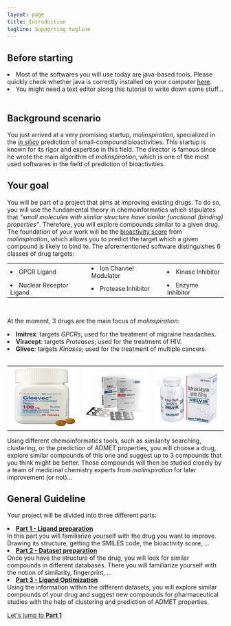 ```yaml
---
layout: page
title: Introduction
tagline: Supporting tagline
---
```


## Before starting
<li>Most of the softwares you will use today are java-based tools. Please quickly check whether java is correctly installed on your computer <a href="http://www.java.com/en/download/testjava.jsp" target="_blank">here</a>.</li>
<li>You might need a text editor along this tutorial to write down some stuff...</li>
<br/>

## Background scenario
You just arrived at a very promising startup, <i>molinspiration</i>, specialized in the <a href="http://en.wikipedia.org/wiki/In_silico" target="_blank"><i>in silico</i></a> prediction of small-compound bioactivities. This startup is known for its rigor and expertise in this field. The director is famous since he wrote the main algorithm of <i>molinspiration</i>, which is one of the most used softwares in the field of prediction of bioactivities.

## Your goal
You will be part of a project that aims at improving existing drugs. To do so, you will use the fundamental theory in chemoinformatics which stipulates that <i>"small molecules with similar structure have similar functional (binding) properties"</i>. Therefore, you will explore compounds similar to a given drug. The foundation of your work will be the <a href="http://www.molinspiration.com/docu/miscreen/druglikeness.html" target="_blank">bioactivity score</a> from <i>molinspiration</i>, which allows you to predict the target which a given compound is likely to bind to. The aforementioned software distinguishes 6 classes of drug targets:

<table style="width: 100%;">
<tr>
<td><li>GPCR Ligand</li></td>
<td><li>Ion Channel Modulator</li></td>
<td><li>Kinase Inhibitor</li></td>
</tr>
<tr>
<td><li>Nuclear Receptor Ligand</li></td>
<td><li>Protease Inhibitor</li></td>
<td><li>Enzyme Inhibitor</li></td>
</tr>
</table>
<br/>

At the moment, 3 drugs are the main focus of <i>molinspiration</i>:
<li><b>Imitrex</b>: targets <i>GPCRs</i>; used for the treatment of migraine headaches.</li>
<li><b>Viracept</b>: targets <i>Proteases</i>; used for the treatment of HIV.</li>
<li><b>Glivec</b>: targets <i>Kinases</i>; used for the treatment of multiple cancers.</li>
<br/>
<table>
<tr>
<td><img src="/img/gleevec.jpg" width="160" height="140"/></td>
<td><img src="/img/imitrex.jpg" width="160"/></td>
<td><img src="/img/nelvir.jpg" width="160" height="140"/></td>
</tr>
</table>
Using different chemoinformatics tools, such as similarity searching, clustering, or the prediction of ADMET properties, you will choose a drug, explore similar compounds of this one and suggest up to 3 compounds that you think might be better. Those compounds will then be studied closely by a team of medicinal chemistry experts from <i>molinspiration</i> for later improvement (or not)...

## General Guideline

Your project will be divided into three different parts:
<li><b><a href="/part1.html">Part 1 - Ligand preparation</a></b></li>
In this part you will familiarize yourself with the drug you want to improve. Drawing its structure, getting the SMILES code, the bioactivity score, ...

<li><b><a href="/part2.html">Part 2 - Dataset preparation</a></b></li>
Once you have the structure of the drug, you will look for similar compounds in different databases. There you will familiarize yourself with the notion of similarity, fingerprint, ...

<li><b><a href="/part3.html">Part 3 - Ligand Optimization</a></b></li>
Using the information within the different datasets, you will explore similar compounds of your drug and suggest new compounds for pharmaceutical studies with the help of clustering and prediction of ADMET properties.

<a href="/part1.html">Let's jump to <b>Part 1</b></a>
<br/>
<br/>
